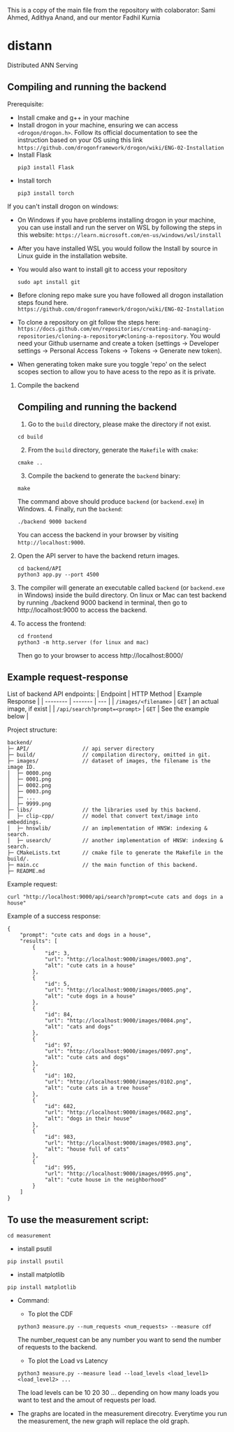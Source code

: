 This is a copy of the main file from the repository with colaborator: Sami Ahmed, Adithya Anand, and our mentor Fadhil Kurnia

# distann
Distributed ANN Serving

## Compiling and running the backend

Prerequisite:
- Install cmake and g++ in your machine
- Install drogon in your machine, ensuring we can access `<drogon/drogon.h>`.
  Follow its official documentation to see the instruction based on your OS using this link `https://github.com/drogonframework/drogon/wiki/ENG-02-Installation`
- Install Flask 
  ```
  pip3 install Flask
  ```
- Install torch 
  ```
  pip3 install torch
  ```

If you can't install drogon on windows: 

- On Windows if you have problems installing drogon in your machine, you can use install and run the server on WSL by following the steps in this website: `https://learn.microsoft.com/en-us/windows/wsl/install` 

- After you have installed WSL you would follow the Install by source in Linux guide in the installation website. 

- You would also want to install git to access your repository
  ```
  sudo apt install git
  ```

- Before cloning repo make sure you have followed all drogon installation steps found here. `https://github.com/drogonframework/drogon/wiki/ENG-02-Installation`

- To clone a repository on git follow the steps here: `https://docs.github.com/en/repositories/creating-and-managing-repositories/cloning-a-repository#cloning-a-repository`. 
You would need your Github username and create a token (settings -> Developer settings -> Personal Access Tokens -> Tokens -> Generate new token).

- When generating token make sure you toggle 'repo' on the select scopes section to allow you to have acess to the repo as it is private.  

1. Compile the backend
    ## Compiling and running the backend
    1. Go to the `build` directory, please make the directory if not exist.
      ```
      cd build
      ```
    2. From the `build` directory, generate the `Makefile` with `cmake`:
      ```
      cmake ..
      ```
    3. Compile the backend to generate the `backend` binary:
      ```
      make
      ```
      The command above should produce `backend` (or `backend.exe`) in Windows.
    4. Finally, run the `backend`:
      ```
      ./backend 9000 backend
      ```
      You can access the backend in your browser by visiting 
      `http://localhost:9000`.

2. Open the API server to have the backend return images. 
    ```
    cd backend/API
    python3 app.py --port 4500
    ```

3. The compiler will generate an executable called `backend` (or `backend.exe` in Windows) inside the build directory. On linux or Mac can test backend by running ./backend 9000 backend in terminal, then go to http://localhost:9000 to access the backend. 

4. To access the frontend: 

    ```
    cd frontend
    python3 -m http.server (for linux and mac)
    ```
    Then go to your browser to access http://localhost:8000/

## Example request-response

List of backend API endpoints:
| Endpoint                       | HTTP Method   | Example Response          |
| --------                       | -------       |  ---                      |
| `/images/<filename>`           | `GET`         | an actual image, if exist |
| `/api/search?prompt=<prompt>`  | `GET`         | See the example below     |

Project structure:
```
backend/
├─ API/                 // api server directory 
├─ build/               // compilation directory, omitted in git.
├─ images/              // dataset of images, the filename is the image ID.
│  ├─ 0000.png
│  ├─ 0001.png
│  ├─ 0002.png
│  ├─ 0003.png
│  ├─ ...
│  ├─ 9999.png
├─ libs/                // the libraries used by this backend.
│  ├─ clip-cpp/         // model that convert text/image into embeddings.
│  ├─ hnswlib/          // an implementation of HNSW: indexing & search.
│  ├─ usearch/          // another implementation of HNSW: indexing & search.
├─ CMakeLists.txt       // cmake file to generate the Makefile in the build/.
├─ main.cc              // the main function of this backend.
├─ README.md
```
Example request:
```
curl "http://localhost:9000/api/search?prompt=cute cats and dogs in a house"
```
Example of a success response:
```
{
    "prompt": "cute cats and dogs in a house",
    "results": [
        {
            "id": 3,
            "url": "http://localhost:9000/images/0003.png",
            "alt": "cute cats in a house"
        },
        {
            "id": 5,
            "url": "http://localhost:9000/images/0005.png",
            "alt": "cute dogs in a house"
        },
        {
            "id": 84,
            "url": "http://localhost:9000/images/0084.png",
            "alt": "cats and dogs"
        },
        {
            "id": 97,
            "url": "http://localhost:9000/images/0097.png",
            "alt": "cute cats and dogs"
        },
        {
            "id": 102,
            "url": "http://localhost:9000/images/0102.png",
            "alt": "cute cats in a tree house"
        },
        {
            "id": 682,
            "url": "http://localhost:9000/images/0682.png",
            "alt": "dogs in their house"
        },
        {
            "id": 983,
            "url": "http://localhost:9000/images/0983.png",
            "alt": "house full of cats"
        },
        {
            "id": 995,
            "url": "http://localhost:9000/images/0995.png",
            "alt": "cute house in the neighborhood"
        }
    ]
}
```

## To use the measurement script: 
```
cd measurement
```
  - install psutil
  ```
  pip install psutil
  ```
  - install matplotlib
  ```
  pip install matplotlib
  ```
  - Command: 
    - To plot the CDF 
    ```
    python3 measure.py --num_requests <num_requests> --measure cdf
    ```
      The number_request can be any number you want to send the number of requests to the backend.

    - To plot the Load vs Latency  
    ```
    python3 measure.py --measure lead --load_levels <load_level1> <load_level2> ...
    ```
      The load levels can be 10 20 30 ... 
      depending on how many loads you want to test and the amout of requests per load. 

 - The graphs are located in the measurement direcotry. Everytime you run the measurement, the new graph will replace the old graph. 
